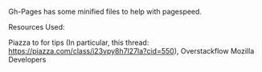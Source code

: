 Gh-Pages has some minified files to help with pagespeed.

Resources Used:

Piazza to for tips (In particular, this thread:  https://piazza.com/class/i23vpy8h7l27la?cid=550),
Overstackflow
Mozilla Developers
